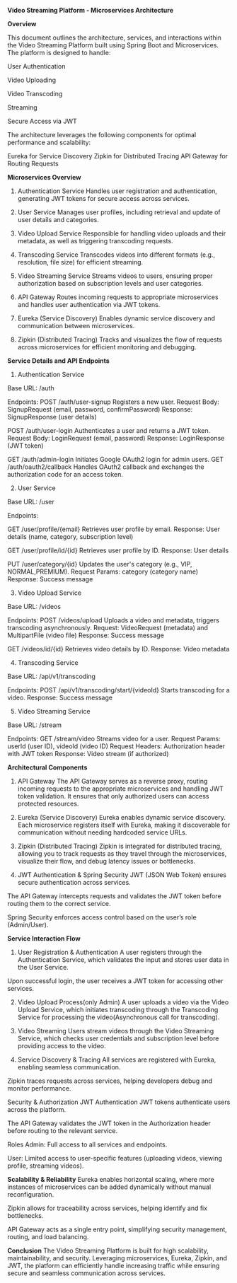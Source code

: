 **Video Streaming Platform - Microservices Architecture**



 **Overview**


This document outlines the architecture, services, and interactions within the Video Streaming Platform built using Spring Boot and Microservices. The platform is designed to handle:

User Authentication

Video Uploading

Video Transcoding

Streaming

Secure Access via JWT

The architecture leverages the following components for optimal performance and scalability:

Eureka for Service Discovery
Zipkin for Distributed Tracing
API Gateway for Routing Requests

**Microservices Overview**

1. Authentication Service
Handles user registration and authentication, generating JWT tokens for secure access across services.

2. User Service
Manages user profiles, including retrieval and update of user details and categories.

3. Video Upload Service
Responsible for handling video uploads and their metadata, as well as triggering transcoding requests.

4. Transcoding Service
Transcodes videos into different formats (e.g., resolution, file size) for efficient streaming.

5. Video Streaming Service
Streams videos to users, ensuring proper authorization based on subscription levels and user categories.

6. API Gateway
Routes incoming requests to appropriate microservices and handles user authentication via JWT tokens.

7. Eureka (Service Discovery)
Enables dynamic service discovery and communication between microservices.

8. Zipkin (Distributed Tracing)
Tracks and visualizes the flow of requests across microservices for efficient monitoring and debugging.

**Service Details and API Endpoints**

1. Authentication Service
   
Base URL: /auth

Endpoints:
POST /auth/user-signup
Registers a new user.
Request Body: SignupRequest (email, password, confirmPassword)
Response: SignupResponse (user details)

POST /auth/user-login
Authenticates a user and returns a JWT token.
Request Body: LoginRequest (email, password)
Response: LoginResponse (JWT token)

GET /auth/admin-login
Initiates Google OAuth2 login for admin users.
GET /auth/oauth2/callback
Handles OAuth2 callback and exchanges the authorization code for an access token.

2. User Service
   
Base URL: /user

Endpoints:

GET /user/profile/{email}
Retrieves user profile by email.
Response: User details (name, category, subscription level)

GET /user/profile/id/{id}
Retrieves user profile by ID.
Response: User details

PUT /user/category/{id}
Updates the user's category (e.g., VIP, NORMAL,PREMIUM).
Request Params: category (category name)
Response: Success message

3. Video Upload Service
   
Base URL: /videos

Endpoints:
POST /videos/upload
Uploads a video and metadata, triggers transcoding asynchronously.
Request: VideoRequest (metadata) and MultipartFile (video file)
Response: Success message

GET /videos/id/{id}
Retrieves video details by ID.
Response: Video metadata

4. Transcoding Service
   
Base URL: /api/v1/transcoding

Endpoints:
POST /api/v1/transcoding/start/{videoId}
Starts transcoding for a video.
Response: Success message

5. Video Streaming Service
   
Base URL: /stream

Endpoints:
GET /stream/video
Streams video for a user.
Request Params: userId (user ID), videoId (video ID)
Request Headers: Authorization header with JWT token
Response: Video stream (if authorized)

**Architectural Components**
1. API Gateway
The API Gateway serves as a reverse proxy, routing incoming requests to the appropriate microservices and handling JWT token validation. It ensures that only authorized users can access protected resources.

2. Eureka (Service Discovery)
Eureka enables dynamic service discovery. Each microservice registers itself with Eureka, making it discoverable for communication without needing hardcoded service URLs.

3. Zipkin (Distributed Tracing)
Zipkin is integrated for distributed tracing, allowing you to track requests as they travel through the microservices, visualize their flow, and debug latency issues or bottlenecks.

4. JWT Authentication & Spring Security
JWT (JSON Web Token) ensures secure authentication across services.

The API Gateway intercepts requests and validates the JWT token before routing them to the correct service.

Spring Security enforces access control based on the user’s role (Admin/User).

**Service Interaction Flow**
1. User Registration & Authentication
A user registers through the Authentication Service, which validates the input and stores user data in the User Service.

Upon successful login, the user receives a JWT token for accessing other services.

2. Video Upload Process(only Admin)
A user uploads a video via the Video Upload Service, which initiates transcoding through the Transcoding Service for processing the video(Asynchronous call for transcoding).

3. Video Streaming
Users stream videos through the Video Streaming Service, which checks user credentials and subscription level before providing access to the video.

4. Service Discovery & Tracing
All services are registered with Eureka, enabling seamless communication.

Zipkin traces requests across services, helping developers debug and monitor performance.

Security & Authorization
JWT Authentication
JWT tokens authenticate users across the platform.

The API Gateway validates the JWT token in the Authorization header before routing to the relevant service.

Roles
Admin: Full access to all services and endpoints.

User: Limited access to user-specific features (uploading videos, viewing profile, streaming videos).

**Scalability & Reliability**
Eureka enables horizontal scaling, where more instances of microservices can be added dynamically without manual reconfiguration.

Zipkin allows for traceability across services, helping identify and fix bottlenecks.

API Gateway acts as a single entry point, simplifying security management, routing, and load balancing.

**Conclusion**
The Video Streaming Platform is built for high scalability, maintainability, and security. Leveraging microservices, Eureka, Zipkin, and JWT, the platform can efficiently handle increasing traffic while ensuring secure and seamless communication across services.
